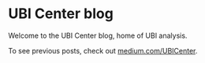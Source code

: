 UBI Center blog
===============

Welcome to the UBI Center blog, home of UBI analysis.

To see previous posts, check out [medium.com/UBICenter](http://medium.com/UBICenter).